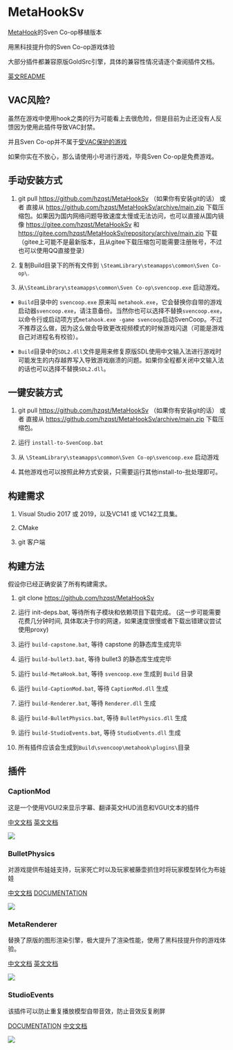 # MetaHookSv

[MetaHook](https://github.com/nagist/metahook)的Sven Co-op移植版本

用黑科技提升你的Sven Co-op游戏体验

大部分插件都兼容原版GoldSrc引擎，具体的兼容性情况请逐个查阅插件文档。

[英文README](README.md)

## VAC风险?

虽然在游戏中使用hook之类的行为可能看上去很危险，但是目前为止还没有人反馈因为使用此插件导致VAC封禁。

并且Sven Co-op并不属于[受VAC保护的游戏](https://store.steampowered.com/search/?term=coop&category2=8)

如果你实在不放心，那么请使用小号进行游戏，毕竟Sven Co-op是免费游戏。

## 手动安装方式

1. git pull https://github.com/hzqst/MetaHookSv （如果你有安装git的话） 或者 直接从 https://github.com/hzqst/MetaHookSv/archive/main.zip 下载压缩包。如果因为国内网络问题导致速度太慢或无法访问，也可以直接从国内镜像 https://gitee.com/hzqst/MetaHookSv 和 https://gitee.com/hzqst/MetaHookSv/repository/archive/main.zip 下载（gitee上可能不是最新版本，且从gitee下载压缩包可能需要注册账号，不过也可以使用QQ直接登录）

2. 复制Build目录下的所有文件到 `\SteamLibrary\steamapps\common\Sven Co-op\`.

3. 从`\SteamLibrary\steamapps\common\Sven Co-op\svencoop.exe` 启动游戏。

* `Build`目录中的 `svencoop.exe` 原来叫 `metahook.exe`，它会替换你自带的游戏启动器`svencoop.exe`，请注意备份。当然你也可以选择不替换`svencoop.exe`，以命令行或启动项方式`metahook.exe -game svencoop`启动SvenCoop。不过不推荐这么做，因为这么做会导致更改视频模式的时候游戏闪退（可能是游戏自己对进程名有校验）。

* `Build`目录中的`SDL2.dll`文件是用来修复原版SDL使用中文输入法进行游戏时可能发生的内存越界写入导致游戏崩溃的问题。如果你全程都关闭中文输入法的话也可以选择不替换`SDL2.dll`。

## 一键安装方式

1. git pull https://github.com/hzqst/MetaHookSv （如果你有安装git的话） 或者 直接从 https://github.com/hzqst/MetaHookSv/archive/main.zip 下载压缩包。

2. 运行 `install-to-SvenCoop.bat`

3. 从 `\SteamLibrary\steamapps\common\Sven Co-op\svencoop.exe` 启动游戏

4. 其他游戏也可以按照此种方式安装，只需要运行其他install-to-批处理即可。

## 构建需求

1. Visual Studio 2017 或 2019，以及VC141 或 VC142工具集。

2. CMake

3. git 客户端

## 构建方法

假设你已经正确安装了所有构建需求。

1. git clone https://github.com/hzqst/MetaHookSv

2. 运行 init-deps.bat, 等待所有子模块和依赖项目下载完成。 (这一步可能需要花费几分钟时间, 具体取决于你的网速，如果速度很慢或者下载出错建议尝试使用proxy)

3. 运行 `build-capstone.bat`, 等待 capstone 的静态库生成完毕

4. 运行 `build-bullet3.bat`, 等待 bullet3 的静态库生成完毕

5. 运行 `build-MetaHook.bat`, 等待 `svencoop.exe` 生成到 `Build` 目录

6. 运行 `build-CaptionMod.bat`, 等待 `CaptionMod.dll` 生成

7. 运行 `build-Renderer.bat`, 等待 `Renderer.dll` 生成

8. 运行 `build-BulletPhysics.bat`, 等待 `BulletPhysics.dll` 生成

9. 运行 `build-StudioEvents.bat`, 等待 `StudioEvents.dll` 生成

10. 所有插件应该会生成到`Build\svencoop\metahook\plugins\`目录

## 插件

### CaptionMod

这是一个使用VGUI2来显示字幕、翻译英文HUD消息和VGUI文本的插件

[中文文档](CaptionModCN.md) [英文文档](CaptionMod.md)

![](https://github.com/hzqst/MetaHookSv/raw/main/img/1.png)

### BulletPhysics

对游戏提供布娃娃支持，玩家死亡时以及玩家被藤壶抓住时将玩家模型转化为布娃娃

[中文文档](BulletPhysicsCN.md) [DOCUMENTATION](BulletPhysics.md)

![](https://github.com/hzqst/MetaHookSv/raw/main/img/6.png)

### MetaRenderer

替换了原版的图形渲染引擎，极大提升了渲染性能，使用了黑科技提升你的游戏体验。

[中文文档](RendererCN.md) [英文文档](Renderer.md)

![](https://github.com/hzqst/MetaHookSv/raw/main/img/3.png)

### StudioEvents

该插件可以防止重复播放模型自带音效，防止音效反复刷屏

[DOCUMENTATION](StudioEvents.md) [中文文档](StudioEventsCN.md)

![](https://github.com/hzqst/MetaHookSv/raw/main/img/8.png)

